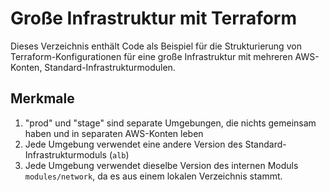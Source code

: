 # Große Infrastruktur mit Terraform

Dieses Verzeichnis enthält Code als Beispiel für die Strukturierung von Terraform-Konfigurationen für eine große Infrastruktur mit mehreren AWS-Konten, Standard-Infrastrukturmodulen.

## Merkmale

1. "prod" und "stage" sind separate Umgebungen, die nichts gemeinsam haben und in separaten AWS-Konten leben
1. Jede Umgebung verwendet eine andere Version des Standard-Infrastrukturmoduls (`alb`)
1. Jede Umgebung verwendet dieselbe Version des internen Moduls `modules/network`, da es aus einem lokalen Verzeichnis stammt.
